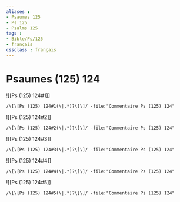 ```yaml
---
aliases : 
- Psaumes 125
- Ps 125
- Psalms 125
tags : 
- Bible/Ps/125
- français
cssclass : français
---
```


# Psaumes (125) 124

![[Ps (125) 124#1]]

```query
/\[\[Ps (125) 124#1(\|.*)?\]\]/ -file:"Commentaire Ps (125) 124"
```

![[Ps (125) 124#2]]

```query
/\[\[Ps (125) 124#2(\|.*)?\]\]/ -file:"Commentaire Ps (125) 124"
```

![[Ps (125) 124#3]]

```query
/\[\[Ps (125) 124#3(\|.*)?\]\]/ -file:"Commentaire Ps (125) 124"
```

![[Ps (125) 124#4]]

```query
/\[\[Ps (125) 124#4(\|.*)?\]\]/ -file:"Commentaire Ps (125) 124"
```

![[Ps (125) 124#5]]

```query
/\[\[Ps (125) 124#5(\|.*)?\]\]/ -file:"Commentaire Ps (125) 124"
```

